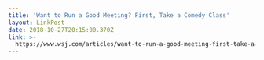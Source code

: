 ```yaml
---
title: 'Want to Run a Good Meeting? First, Take a Comedy Class'
layout: LinkPost
date: 2018-10-27T20:15:00.370Z
link: >-
  https://www.wsj.com/articles/want-to-run-a-good-meeting-first-take-a-comedy-class-1540569562
---
```

